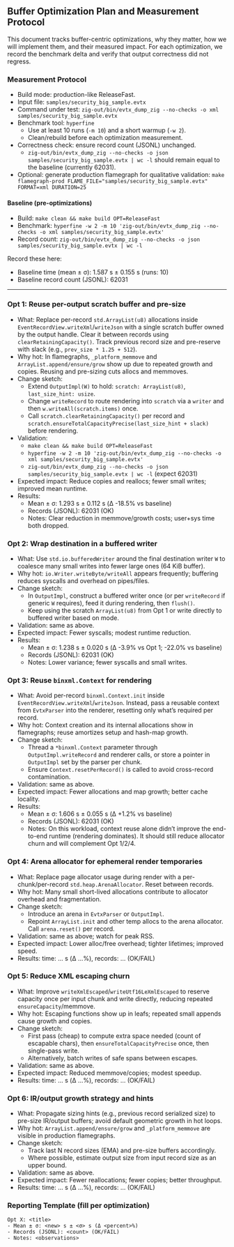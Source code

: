 ## Buffer Optimization Plan and Measurement Protocol

This document tracks buffer-centric optimizations, why they matter, how we will implement them, and their measured impact. For each optimization, we record the benchmark delta and verify that output correctness did not regress.

### Measurement Protocol

- Build mode: production-like ReleaseFast.
- Input file: `samples/security_big_sample.evtx`
- Command under test: `zig-out/bin/evtx_dump_zig --no-checks -o xml samples/security_big_sample.evtx`
- Benchmark tool: `hyperfine`
  - Use at least 10 runs (`-m 10`) and a short warmup (`-w 2`).
  - Clean/rebuild before each optimization measurement.
- Correctness check: ensure record count (JSONL) unchanged.
  - `zig-out/bin/evtx_dump_zig --no-checks -o json samples/security_big_sample.evtx | wc -l` should remain equal to the baseline (currently 62031).
- Optional: generate production flamegraph for qualitative validation: `make flamegraph-prod FLAME_FILE="samples/security_big_sample.evtx" FORMAT=xml DURATION=25`

#### Baseline (pre-optimizations)

- Build: `make clean && make build OPT=ReleaseFast`
- Benchmark: `hyperfine -w 2 -m 10 'zig-out/bin/evtx_dump_zig --no-checks -o xml samples/security_big_sample.evtx'`
- Record count: `zig-out/bin/evtx_dump_zig --no-checks -o json samples/security_big_sample.evtx | wc -l`

Record these here:

- Baseline time (mean ± σ): 1.587 s ± 0.155 s (runs: 10)
- Baseline record count (JSONL): 62031

---

### Opt 1: Reuse per-output scratch buffer and pre-size

- What: Replace per-record `std.ArrayList(u8)` allocations inside `EventRecordView.writeXml`/`writeJson` with a single scratch buffer owned by the output handle. Clear it between records using `clearRetainingCapacity()`. Track previous record size and pre-reserve with slack (e.g., `prev_size * 1.25 + 512`).
- Why hot: In flamegraphs, `_platform_memmove` and `ArrayList.append/ensure/grow` show up due to repeated growth and copies. Reusing and pre-sizing cuts allocs and memmoves.
- Change sketch:
  - Extend `OutputImpl(W)` to hold: `scratch: ArrayList(u8)`, `last_size_hint: usize`.
  - Change `writeRecord` to route rendering into `scratch` via a `writer` and then `w.writeAll(scratch.items)` once.
  - Call `scratch.clearRetainingCapacity()` per record and `scratch.ensureTotalCapacityPrecise(last_size_hint + slack)` before rendering.
- Validation:
  - `make clean && make build OPT=ReleaseFast`
  - `hyperfine -w 2 -m 10 'zig-out/bin/evtx_dump_zig --no-checks -o xml samples/security_big_sample.evtx'`
  - `zig-out/bin/evtx_dump_zig --no-checks -o json samples/security_big_sample.evtx | wc -l` (expect 62031)
- Expected impact: Reduce copies and reallocs; fewer small writes; improved mean runtime.
- Results:
  - Mean ± σ: 1.293 s ± 0.112 s (Δ -18.5% vs baseline)
  - Records (JSONL): 62031 (OK)
  - Notes: Clear reduction in memmove/growth costs; user+sys time both dropped.

### Opt 2: Wrap destination in a buffered writer

- What: Use `std.io.bufferedWriter` around the final destination writer `W` to coalesce many small writes into fewer large ones (64 KiB buffer).
- Why hot: `io.Writer.writeByte/writeAll` appears frequently; buffering reduces syscalls and overhead on pipes/files.
- Change sketch:
  - In `OutputImpl`, construct a buffered writer once (or per `writeRecord` if generic `W` requires), feed it during rendering, then `flush()`.
  - Keep using the scratch `ArrayList(u8)` from Opt 1 or write directly to buffered writer based on mode.
- Validation: same as above.
- Expected impact: Fewer syscalls; modest runtime reduction.
- Results:
  - Mean ± σ: 1.238 s ± 0.020 s (Δ -3.9% vs Opt 1; -22.0% vs baseline)
  - Records (JSONL): 62031 (OK)
  - Notes: Lower variance; fewer syscalls and small writes.

### Opt 3: Reuse `binxml.Context` for rendering

- What: Avoid per-record `binxml.Context.init` inside `EventRecordView.writeXml`/`writeJson`. Instead, pass a reusable context from `EvtxParser` into the renderer, resetting only what’s required per record.
- Why hot: Context creation and its internal allocations show in flamegraphs; reuse amortizes setup and hash-map growth.
- Change sketch:
  - Thread a `*binxml.Context` parameter through `OutputImpl.writeRecord` and renderer calls, or store a pointer in `OutputImpl` set by the parser per chunk.
  - Ensure `Context.resetPerRecord()` is called to avoid cross-record contamination.
- Validation: same as above.
- Expected impact: Fewer allocations and map growth; better cache locality.
- Results:
  - Mean ± σ: 1.606 s ± 0.055 s (Δ +1.2% vs baseline)
  - Records (JSONL): 62031 (OK)
  - Notes: On this workload, context reuse alone didn’t improve the end-to-end runtime (rendering dominates). It should still reduce allocator churn and will complement Opt 1/2/4.

### Opt 4: Arena allocator for ephemeral render temporaries

- What: Replace page allocator usage during render with a per-chunk/per-record `std.heap.ArenaAllocator`. Reset between records.
- Why hot: Many small short-lived allocations contribute to allocator overhead and fragmentation.
- Change sketch:
  - Introduce an arena in `EvtxParser` or `OutputImpl`.
  - Repoint `ArrayList.init` and other temp allocs to the arena allocator. Call `arena.reset()` per record.
- Validation: same as above; watch for peak RSS.
- Expected impact: Lower alloc/free overhead; tighter lifetimes; improved speed.
- Results: time: ... s (Δ ...%), records: ... (OK/FAIL)

### Opt 5: Reduce XML escaping churn

- What: Improve `writeXmlEscaped`/`writeUtf16LeXmlEscaped` to reserve capacity once per input chunk and write directly, reducing repeated `ensureCapacity`/memmove.
- Why hot: Escaping functions show up in leafs; repeated small appends cause growth and copies.
- Change sketch:
  - First pass (cheap) to compute extra space needed (count of escapable chars), then `ensureTotalCapacityPrecise` once, then single-pass write.
  - Alternatively, batch writes of safe spans between escapes.
- Validation: same as above.
- Expected impact: Reduced memmove/copies; modest speedup.
- Results: time: ... s (Δ ...%), records: ... (OK/FAIL)

### Opt 6: IR/output growth strategy and hints

- What: Propagate sizing hints (e.g., previous record serialized size) to pre-size IR/output buffers; avoid default geometric growth in hot loops.
- Why hot: `ArrayList.append/ensure/grow` and `_platform_memmove` are visible in production flamegraphs.
- Change sketch:
  - Track last N record sizes (EMA) and pre-size buffers accordingly.
  - Where possible, estimate output size from input record size as an upper bound.
- Validation: same as above.
- Expected impact: Fewer reallocations; fewer copies; better throughput.
- Results: time: ... s (Δ ...%), records: ... (OK/FAIL)

### Reporting Template (fill per optimization)

```
Opt X: <title>
- Mean ± σ: <new> s ± <σ> s (Δ <percent>%)
- Records (JSONL): <count> (OK/FAIL)
- Notes: <observations>
```


